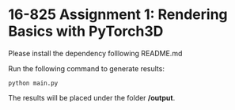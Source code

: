 # 16-825 Assignment 1: Rendering Basics with PyTorch3D

Please install the dependency folllowing README.md

Run the following command to generate results:
``` 
python main.py
```

The results will be placed under the folder **/output**.